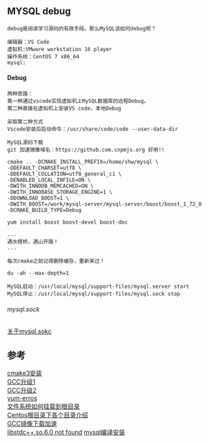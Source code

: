 

## MYSQL debug

    debug是阅读学习源码的有效手段。那么MySQL该如何debug呢？
    
    编辑器：VS Code 
    虚拟机:VMware workstation 16 player
    操作系统：CentOS 7 x86_64
    mysql:

#### Debug
    
    两种思路：
    第一种通过vscode实现虚拟机上MySQL数据库的远程Debug。
    第二种直接在虚拟机上安装VS code，本地Debug
    
    采取第二种方式
    Vscode安装后启动命令：/usr/share/code/code --user-data-dir

    MySQL源码下载
    git 加速镜像域名：https://github.com.cnpmjs.org 好用!!

    cmake .. -DCMAKE_INSTALL_PREFIX=/home/shw/mysql \
    -DDEFAULT_CHARSET=utf8 \
    -DDEFAULT_COLLATION=utf8_general_ci \
    -DENABLED_LOCAL_INFILE=ON \
    -DWITH_INNODB_MEMCACHED=ON \
    -DWITH_INNOBASE_STORAGE_ENGINE=1 \
    -DDOWNLOAD_BOOST=1 \
    -DWITH_BOOST=/work/mysql-server/mysql-server/boost/boost_1_72_0
    -DCMAKE_BUILD_TYPE=Debug    

    yum install boost boost-devel boost-doc
    
    ...
    遇水搭桥，遇山开路！
    ...

    每次cmake之前记得删除缓存，重新来过！

    du -ah --max-depth=1

    MySQL启动：/usr/local/mysql/support-files/mysql.server start
    MySQL停止：/usr/local/mysql/support-files/mysql.sock stop

###### mysql.sock
    
   [关于mysql.sokc](https://segmentfault.com/a/1190000016098820)

    
## 参考

[cmake3安装](https://www.cnblogs.com/fps2tao/p/9341795.html)  
[GCC升级1](https://blog.csdn.net/weixin_39658118/article/details/110223894)  
[GCC升级2](https://www.cnblogs.com/NanZhiHan/p/11010130.html)  
[yum-erros](https://wiki.centos.org/yum-errors)  
[文件系统如何挂载到根目录](https://blog.51cto.com/zhangxueliang/2967817)  
[Centos根目录下各个目录介绍](https://www.cnblogs.com/CMX_Shmily/p/12033207.html)  
[GCC镜像下载加速](https://mirrors.tuna.tsinghua.edu.cn/gnu/gcc/gcc-8.3.0/)  
[libstdc++.so.6.0 not found](https://itbilu.com/linux/management/NymXRUieg.html)
[mysql编译安装](https://developer.aliyun.com/article/727403)  



    

    